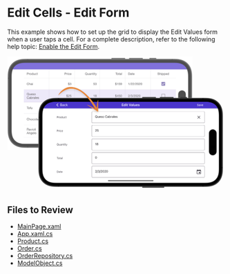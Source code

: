 # Edit Cells - Edit Form
This example shows how to set up the grid to display the Edit Values form when a user taps a cell. For a complete description, refer to the following help topic: [Enable the Edit Form](https://docs.devexpress.com/MAUI/403652/data-grid/edit-cell-values#edit-form).

<img src="./img/edit-form.png"/>

<!-- default file list -->
## Files to Review

* [MainPage.xaml](./DataGrid_EditForm/MainPage.xaml)
* [App.xaml.cs](./DataGrid_EditForm/App.xaml.cs)
* [Product.cs](./DataGrid_EditForm/DataModel/Product.cs)
* [Order.cs](./DataGrid_EditForm/DataModel/Order.cs)
* [OrderRepository.cs](./DataGrid_EditForm/DataModel/OrderRepository.cs)
* [ModelObject.cs](./DataGrid_EditForm/DataModel/ModelObject.cs)
<!-- default file list end -->